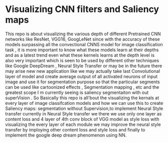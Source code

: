 # Visualizing CNN filters and Saliency maps

This repo is about visualizing the various depth of different Pretrained CNN networks like ResNet, VGG16, GoogLeNet since with the accuracy of these models surpassing all the convectional CNNS model for image classification task , it is more important to know what these models learn at their depths and as a latest trend even what these kernels learns  at the depth level is also very important which is seen to be used by different other techniques like Google DeepDream , Neural Style Transfer or may be in the future there may arise new new application like we may actually take last Convolutional layer of model and create average output of all activated neurons of input image and use it for segmentation purpose so that the particular segments can be used like cartoonized effects , Segmentation mapping , etc and the greatest scope I m currently seeing is saliency segmentaiton with out superVision . So Basically this repo is all'bout the visualizing the kernals at every layer of image classifcation models and how we can use this to create Saliency maps: segmentation without Supervision,to implement Neural Style transfer currently in Neural Style transfer we there we use only one layer as content loss and 4 layer of 4th conv block of VGG model as  style loss with visualizing the every layer of each module we may improve the neural style transfer by imploying other content loss and style loss and finally  to implement the google deep dream phenomenon using NN.


